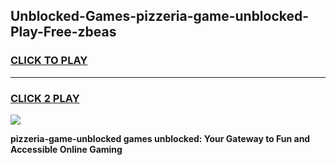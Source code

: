 
## Unblocked-Games-pizzeria-game-unblocked-Play-Free-zbeas
<h3>
<a href="https://premium76.site?title=pizzeria-game-unblocked&ref=15A">CLICK TO PLAY</a></h3>
<hr>

<h3>
<a href="https://premium76.site?title=pizzeria-game-unblocked&ref=15A">CLICK 2 PLAY</a>
  
</h3>

<a href="https://premium76.site?title=pizzeria-game-unblocked&ref=15A"><img src="https://clearcache.store/games.png"></a>


**pizzeria-game-unblocked games unblocked: Your Gateway to Fun and Accessible Online Gaming**

